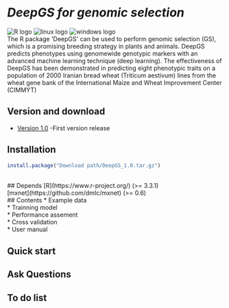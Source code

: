 # ___DeepGS for genomic selection___ <br>
![](https://halobi.com/wp-content/uploads/2016/08/r_logo.png "R logo")
![](https://encrypted-tbn1.gstatic.com/images?q=tbn:ANd9GcTrA2MuCgVW37-Dj_HGRwpwcH-PZVwywhQY_XwlrmUxU9u_A8UBvg "linux logo")
![](https://encrypted-tbn3.gstatic.com/images?q=tbn:ANd9GcQn9VvUviGCcrPgYqm1-C1gePlgyrvHWlMvHMlZ4Wr4jhPyh883 "windows logo")
<br>
The R package 'DeepGS' can be used to perform genomic selection (GS), which is a promising
breeding strategy in plants and animals. DeepGS predicts phenotypes using genomewide
genotypic markers with an advanced machine learning technique (deep learning). The effectiveness
of DeepGS has been demonstrated in predicting eight phenotypic traits on a population
of 2000 Iranian bread wheat (Triticum aestivum) lines from the wheat gene bank of the International
Maize and Wheat Improvement Center (CIMMYT)
<br>
## Version and download <br>
* [Version 1.0](https://github.com/cma2015/DeepGS/blob/master/DeepGS_1.0.tar.gz) -First version release <br>

## Installation <br>
```R
install.package("Download path/DeepGS_1.0.tar.gz")
```
<br>
## Depends
[R](https://www.r-project.org/) (>= 3.3.1) <br>
[mxnet](https://github.com/dmlc/mxnet) (>= 0.6)
<br>
## Contents
* Example data <br>
* Trainning model  <br>
* Performance assement <br>
* Cross validation <br>
* User manual <br>

## Quick start 

## Ask Questions

## To do list
